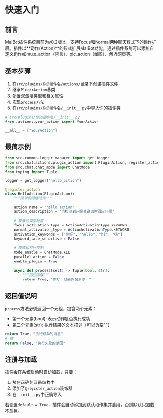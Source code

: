 # 快速入门

## 前言

MaiBot插件系统目前为v0.2版本，支持Focus和Normal两种聊天模式下的动作扩展。插件以**动作(Action)**的形式扩展MaiBot功能，通过插件系统可以添加自定义动作如mute_action（禁言）、pic_action（绘图）、解析网页等。

## 基本步骤

1. 在`src/plugins/你的插件名/actions/`目录下创建插件文件
2. 继承`PluginAction`基类
3. 配置双激活类型和相关属性
4. 实现`process`方法
5. 在`src/plugins/你的插件名/__init__.py`中导入你的插件类

```python
# src/plugins/你的插件名/__init__.py
from .actions.your_action import YourAction

__all__ = ["YourAction"]
```

## 最简示例

```python
from src.common.logger_manager import get_logger
from src.chat.actions.plugin_action import PluginAction, register_action, ActionActivationType
from src.chat.chat_mode import ChatMode
from typing import Tuple

logger = get_logger("hello_action")

@register_action
class HelloAction(PluginAction):
    """简单的问候动作"""

    action_name = "hello_action"
    action_description = "当检测到问候关键词时回应问候"
    
    # 双激活类型配置
    focus_activation_type = ActionActivationType.KEYWORD
    normal_activation_type = ActionActivationType.KEYWORD
    activation_keywords = ["你好", "hello", "hi", "嗨"]
    keyword_case_sensitive = False
    
    # 模式和并行控制
    mode_enable = ChatMode.ALL
    parallel_action = False
    enable_plugin = True
    
    async def process(self) -> Tuple[bool, str]:
        """回应问候"""
        return True, "你好！很高兴见到你！"
```

## 返回值说明

`process`方法必须返回一个元组，包含两个元素：

- 第一个元素(bool): 表示动作是否执行成功
- 第二个元素(str): 执行结果的文本描述（可以为空""）

```python
return True, "执行成功的消息"
# 或
return False, "执行失败的原因"
```

## 注册与加载

插件会在系统启动时自动加载，只要：
1. 放在正确的目录结构中
2. 添加了`@register_action`装饰器
3. 在`__init__.py`中正确导入

若设置`default = True`，插件会自动添加到默认动作集并启用，否则默认只加载不启用。 